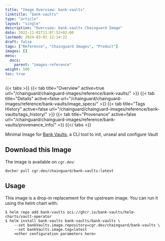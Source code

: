 ```yaml
---
title: "Image Overview: bank-vaults"
linktitle: "bank-vaults"
type: "article"
layout: "single"
description: "Overview: bank-vaults Chainguard Image"
date: 2022-11-01T11:07:52+02:00
lastmod: 2024-03-01 12:14:22
draft: false
tags: ["Reference", "Chainguard Images", "Product"]
images: []
menu: 
  docs: 
    parent: "images-reference"
weight: 500
toc: true
---
```


{{< tabs >}}
{{< tab title="Overview" active=true url="/chainguard/chainguard-images/reference/bank-vaults/" >}}
{{< tab title="Details" active=false url="/chainguard/chainguard-images/reference/bank-vaults/image_specs/" >}}
{{< tab title="Tags History" active=false url="/chainguard/chainguard-images/reference/bank-vaults/tags_history/" >}}
{{< tab title="Provenance" active=false url="/chainguard/chainguard-images/reference/bank-vaults/provenance_info/" >}}
{{</ tabs >}}



<!--overview:start-->
Minimal Image for [Bank Vaults](https://bank-vaults.dev/), a CLI tool to init, unseal and configure Vault 
<!--overview:end-->

<!--getting:start-->
## Download this Image
The image is available on `cgr.dev`:

```
docker pull cgr.dev/chainguard/bank-vaults:latest
```
<!--getting:end-->

<!--body:start-->
## Usage

This image is a drop-in replacement for the upstream image.
You can run it using the helm chart with:

```shell
$ helm repo add bank-vaults oci://ghcr.io/bank-vaults/helm-charts/vault-operator
$ helm install bank-vaults bank-vaults/bank-vaults \
    --set bankVaults.image.repository=cgr.dev/chainguard/bank-vaults \
    --set bankVaults.image.tag=latest
    <other configuration parameters here>
```
<!--body:end-->

